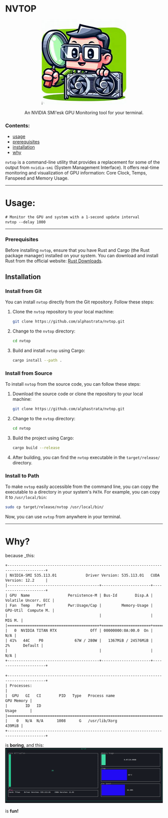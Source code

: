 # NVTOP

<center>

![img](assets/icon.jpeg)

An NVIDIA SMI'esk GPU Monitoring tool for your terminal.

</center>

### Contents:

- [usage](#Usage)
- [prerequisites](#prerequisites)
- [installation](#Installation)
- [why](#why)

`nvtop` is a command-line utility that provides a replacement for some of the output from `nvidia-smi` (System Management Interface).
It offers real-time monitoring and visualization of GPU information: Core Clock, Temps, Fanspeed and Memory Usage.

______________________________________________________________________

# Usage:

```
# Monitor the GPU and system with a 1-second update interval
nvtop --delay 1000
```

______________________________________________________________________

### Prerequisites

Before installing `nvtop`, ensure that you have Rust and Cargo (the Rust package manager) installed on your system. You can download and install Rust from the official website: [Rust Downloads](https://www.rust-lang.org/tools/install).

## Installation

### Install from Git

You can install `nvtop` directly from the Git repository. Follow these steps:

1. Clone the `nvtop` repository to your local machine:

   ```bash
   git clone https://github.com/alphastrata/nvtop.git
   ```

1. Change to the `nvtop` directory:

   ```bash
   cd nvtop
   ```

1. Build and install `nvtop` using Cargo:

   ```bash
   cargo install --path .
   ```

### Install from Source

To install `nvtop` from the source code, you can follow these steps:

1. Download the source code or clone the repository to your local machine:

   ```bash
   git clone https://github.com/alphastrata/nvtop.git
   ```

1. Change to the `nvtop` directory:

   ```bash
   cd nvtop
   ```

1. Build the project using Cargo:

   ```bash
   cargo build --release
   ```

1. After building, you can find the `nvtop` executable in the `target/release/` directory.

### Install to Path

To make `nvtop` easily accessible from the command line, you can copy the executable to a directory in your system's `PATH`. For example, you can copy it to `/usr/local/bin`:

```bash
sudo cp target/release/nvtop /usr/local/bin/
```

Now, you can use `nvtop` from anywhere in your terminal.

______________________________________________________________________

# Why?

because \_this:

```shell
+---------------------------------------------------------------------------------------+
| NVIDIA-SMI 535.113.01             Driver Version: 535.113.01   CUDA Version: 12.2     |
|-----------------------------------------+----------------------+----------------------+
| GPU  Name                 Persistence-M | Bus-Id        Disp.A | Volatile Uncorr. ECC |
| Fan  Temp   Perf          Pwr:Usage/Cap |         Memory-Usage | GPU-Util  Compute M. |
|                                         |                      |               MIG M. |
|=========================================+======================+======================|
|   0  NVIDIA TITAN RTX               Off | 00000000:0A:00.0  On |                  N/A |
| 41%   44C    P0              67W / 280W |   1367MiB / 24576MiB |      2%      Default |
|                                         |                      |                  N/A |
+-----------------------------------------+----------------------+----------------------+

+---------------------------------------------------------------------------------------+
| Processes:                                                                            |
|  GPU   GI   CI        PID   Type   Process name                            GPU Memory |
|        ID   ID                                                             Usage      |
|=======================================================================================|
|    0   N/A  N/A      1008      G   /usr/lib/Xorg                               439MiB |
+---------------------------------------------------------------------------------------+
```

is **boring**, and this:
![nvtop](assets/screenshot.png)

is **fun!**
